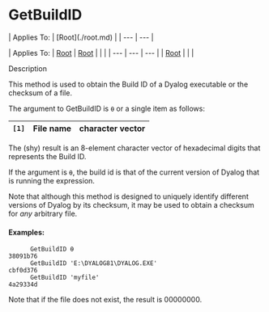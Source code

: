 




<h1 class="heading"><span class="name">GetBuildID</span></h1>
| Applies To: | [Root](./root.md) |
| --- | ---  |

| Applies To: | [Root](./root.md) | [Root](./root.md) |  |  |
| --- | --- | ---  |
| [Root](./root.md) |  |  |


Description


This method is used to obtain the Build ID of a Dyalog executable or the checksum of a file.




The argument to GetBuildID is `⍬` or a
single item as follows:

| `[1]` | File name | character vector |
| --- | --- | ---  |



The (shy) result is an 8-element character vector of hexadecimal digits that
represents the Build ID.


If the argument is `⍬`, the build id is
that of the current version of Dyalog that is running the expression.


Note that although this method is designed to uniquely identify different
versions of Dyalog by its checksum, it may be used to obtain a checksum
for *any* arbitrary file.

#### Examples:
```apl
      GetBuildID ⍬
38091b76
      GetBuildID 'E:\DYALOG81\DYALOG.EXE'
cbf0d376
      GetBuildID 'myfile'
4a29334d
```


Note that if the file does not exist, the result is 00000000.


